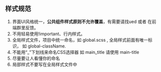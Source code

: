 <!--
 * @Author: smallalso<hu141418@gmail.com>
 * @Date: 2020-12-16 20:54:15
 * @LastEditors: smallalso<hu141418@gmail.com>
 * @LastEditTime: 2020-12-17 15:11:29
 * @FilePath: /his-doc/docs/standard/css.md
-->
## 样式规范

1. 界面UI风格统一，__公共组件样式原则不允许覆盖__，有需要请找ued 或者 在前端群里反馈。
2. 不用轻易使用!important、行内样式。
3. 全局样式文件，项目中统一命名，如 global.scss , 全局样式前面有唯一标识， 如 global-className.
4. 不能用“_”下划线来命名CSS选择器 如 main_title 请使用 main-title
5. 尽量要让人看懂你的命名
6. 局部样式不要写在全局样式文件中
